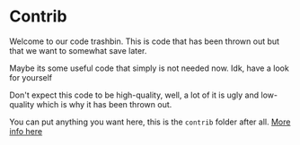 # Contrib

Welcome to our code trashbin. This is code that has been thrown out but that we want to somewhat save later.

Maybe its some useful code that simply is not needed now. Idk, have a look for yourself

Don't expect this code to be high-quality, well, a lot of it is ugly and low-quality which is why it has been thrown out.

You can put anything you want here, this is the `contrib` folder after all. [More info here](https://drewdevault.com/2020/06/06/Add-a-contrib-directory.html)